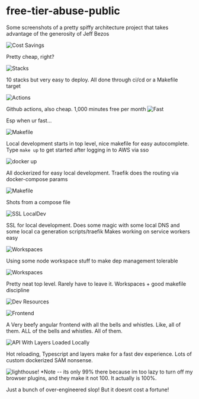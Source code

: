 # free-tier-abuse-public
Some screenshots of a pretty spiffy architecture project that takes advantage of the generosity of Jeff Bezos

![Cost Savings](./screenshots/costSavings.png)

Pretty cheap, right?

![Stacks](./screenshots/stacksOnStacks.png)

10 stacks but very easy to deploy.  All done through ci/cd or a Makefile target

![Actions](./screenshots/githubActions.png)

Github actions, also cheap.  1,000 minutes free per month
![Fast](./screenshots/fastCiCd.png)

Esp when ur fast...

![Makefile](./screenshots/makefile.png)

Local development starts in top level, nice makefile for easy autocomplete.  Type ```make up``` to get started after logging in to AWS via sso

![docker up](./screenshots/dockerUp.png)

All dockerized for easy local development.  Traefik does the routing via docker-compose params

![Makefile](./screenshots/traefik.png)

Shots from a compose file

![SSL LocalDev](./screenshots/sslLocalDevDomain.png)

SSL for local development.  Does some magic with some local DNS and some local ca generation scripts/traefik
Makes working on service workers easy


![Workspaces](./screenshots/workspaces.png)

Using some node workspace stuff to make dep management tolerable


![Workspaces](./screenshots/topLevel.png)

Pretty neat top level.  Rarely have to leave it.  Workspaces + good makefile discipline

![Dev Resources](./screenshots/devResources.png)

![Frontend](./screenshots/veryBeefyFrontend.png)

A Very beefy angular frontend with all the bells and whistles.  Like, all of them.  ALL of the bells and whistles.  All of them.

![API With Layers Loaded Locally](./screenshots/layersEqualsFast.png)

Hot reloading, Typescript and layers make for a fast dev experience.  Lots of custom dockerized SAM nonsense.

![lighthouse!](screenshots/lighthouse.png)
*Note -- its only 99% there because im too lazy to turn off my browser plugins, and they make it not 100.  It actually is 100%.


Just a bunch of over-engineered slop!  But it doesnt cost a fortune!
